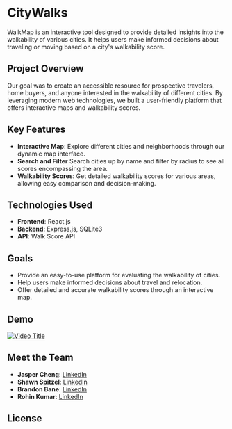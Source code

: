 # CityWalks

WalkMap is an interactive tool designed to provide detailed insights into the walkability of various cities. It helps users make informed decisions about traveling or moving based on a city's walkability score.

## Project Overview

Our goal was to create an accessible resource for prospective travelers, home buyers, and anyone interested in the walkability of different cities. By leveraging modern web technologies, we built a user-friendly platform that offers interactive maps and walkability scores.

## Key Features

- **Interactive Map**: Explore different cities and neighborhoods through our dynamic map interface.
- **Search and Filter** Search cities up by name and filter by radius to see all scores encompassing the area.
- **Walkability Scores**: Get detailed walkability scores for various areas, allowing easy comparison and decision-making.

## Technologies Used

- **Frontend**: React.js
- **Backend**: Express.js, SQLite3
- **API**: Walk Score API

## Goals

- Provide an easy-to-use platform for evaluating the walkability of cities.
- Help users make informed decisions about travel and relocation.
- Offer detailed and accurate walkability scores through an interactive map.

## Demo
[![Video Title](https://img.youtube.com/vi/ZXDChFQySpU/0.jpg)](https://www.youtube.com/watch?v=ZXDChFQySpU)

## Meet the Team

- **Jasper Cheng**: [LinkedIn](https://www.linkedin.com/in/jaspercheng10/)
- **Shawn Spitzel**: [LinkedIn](https://www.linkedin.com/in/shawn-spitzel-b16b47298/)
- **Brandon Bane**: [LinkedIn](https://www.linkedin.com/in/brandon-bane/)
- **Rohin Kumar**: [LinkedIn](https://www.linkedin.com/in/rohin-kumar-91399825b/)

## License
